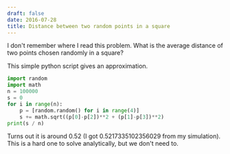 ```yaml
---
draft: false
date: 2016-07-28
title: Distance between two random points in a square
---
```


I don't remember where I read this problem. What is the average distance of two points chosen randomly in a square?

This simple python script gives an approximation.

```python
import random
import math
n = 100000
s = 0
for i in range(n):
    p = [random.random() for i in range(4)]
    s += math.sqrt((p[0]-p[2])**2 + (p[1]-p[3])**2)
print(s / n)
```

Turns out it is around 0.52 (I got 0.5217335102356029 from my simulation). This is a hard one to solve analytically, but we don't need to.

